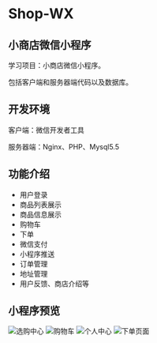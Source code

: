 # Shop-WX
## 小商店微信小程序
学习项目：小商店微信小程序。

包括客户端和服务器端代码以及数据库。

## 开发环境
客户端：微信开发者工具

服务器端：Nginx、PHP、Mysql5.5

## 功能介绍
- 用户登录
- 商品列表展示
- 商品信息展示
- 购物车
- 下单
- 微信支付
- 小程序推送
- 订单管理
- 地址管理
- 用户反馈、商店介绍等

## 小程序预览
![选购中心](https://github.com/WalkingFrog/Shop-WX/blob/master/other/1.jpg)
![购物车](https://github.com/WalkingFrog/Shop-WX/blob/master/other/2.jpg)
![个人中心](https://github.com/WalkingFrog/Shop-WX/blob/master/other/3.jpg)
![下单页面](https://github.com/WalkingFrog/Shop-WX/blob/master/other/4.jpg)